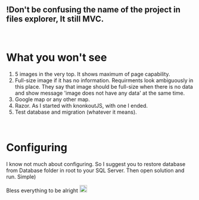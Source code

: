 <h2>!Don't be confusing the name of the project in files explorer, It still MVC.</h2>
<br>
<h1> What you won't see </h1>
<ol>
  <li>5 images in the very top. It shows maximum of page capability.</li>
  <li>Full-size image if it has no information. Requirments look ambiguously in this place. They say that image should be full-size when there is no data and show message 'image does not have any data' at the same time.</li>
  <li>Google map or any other map.</li>
  <li>Razor. As I started with knonkoutJS, with one I ended.</li>
  <li>Test database and migration (whatever it means).</li>
</ol>
<br>
  <h1>Configuring</h1>
  <p>I know not much about configuring. So I suggest you to restore database from Database folder in root to your SQL Server. Then open solution and run. Simple)</p>
  <p font-size="1">Bless everything to be alright <img src="https://pbs.twimg.com/media/CvItLz9VYAEXtpK.png" width="20" height="20"/></p>
<br>
